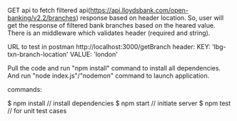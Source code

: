 GET api to fetch filtered api(https://api.lloydsbank.com/open-banking/v2.2/branches) response based on header location.
So, user will get the response of filtered bank branches based on the heared value.
There is an middleware which validates header (required and string).

URL to test in postman http://localhost:3000/getBranch
header: 
        KEY:    'lbg-txn-branch-location'
        VALUE:  'london'

Pull the code and run "npm install" command to install all dependencies.
And run "node index.js"/"nodemon" command to launch application.

commands:

$ npm install // install dependencies
$ npm start   // initiate server
$ npm test    // for unit test cases